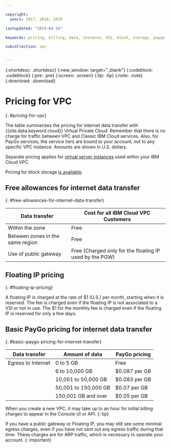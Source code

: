 ```yaml
---

copyright:
  years: 2017, 2018, 2019

lastupdated: "2019-04-10"

keywords: pricing, billing, data, instance, VSI, block, storage, paygo, transfer, floating, server, VPC, allowance, gateway, egress, minimal charges, ARP, traffic

subcollection: vpc


---
```


{:shortdesc: .shortdesc}
{:new_window: target="_blank"}
{:codeblock: .codeblock}
{:pre: .pre}
{:screen: .screen}
{:tip: .tip}
{:note: .note}
{:download: .download}


# Pricing for VPC
{: #pricing-for-vpc}

The table summarizes the pricing for internet data transfer with {{site.data.keyword.cloud}} Virtual Private Cloud. Remember that there is no charge for traffic between VPC and Classic IBM Cloud services. Also, for PayGo services, the service tiers are bound to your account, not to any specific VPC instance. Amounts are shown in U.S. dollars.

Separate pricing applies for [virtual server instances](/docs/infrastructure/vpc?topic=vpc-pricing-for-virtual-servers-for-vpc) used within your IBM Cloud VPC.

Pricing for block storage [is available](/docs/infrastructure/vpc?topic=vpc-block-storage-pricing).

## Free allowances for internet data transfer
{: #free-allowances-for-internet-data-transfer}

| Data transfer |  Cost for all IBM Cloud VPC Customers |
|---------------|------------------|
| Within the zone | Free |
| Between zones in the same region | Free |
| Use of public gateway | Free (Charged only for the floating IP used by the PGW) |

## Floating IP pricing
{: #floating-ip-pricing}

A floating IP is charged at the rate of $1 (U.S.) per month, starting when it is reserved. The fee is charged even if the floating IP is not associated to a VSI or not in use. The $1 for the monthly fee is charged even if the floating IP is reserved for only a few days.


## Basic PayGo pricing for internet data transfer
{: #basic-paygo-pricing-for-internet-transfer}

| Data transfer | Amount of data | PayGo pricing |
|-----------|-----------|------------------|
| Egress to Internet |  0 to 5 GB | Free |
|  | 6 to 10,000 GB | $0.087 per GB |
|  | 10,001 to 50,000 GB | $0.083 per GB |
|  | 50,001 to 150,000 GB | $0.07 per GB |
|  | 150,001 GB and over | $0.05 per GB |


When you create a new VPC, it may take up to an hour for initial billing charges to appear in the Console UI or API.
{: tip}

If you have a public gateway or Floating IP, you may still see some minimal egress charges, even if you have not sent out any egress traffic during that time. These charges are for ARP traffic, which is necessary to operate your account.
{: important}
